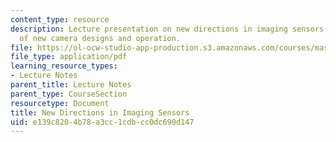 ```yaml
---
content_type: resource
description: Lecture presentation on new directions in imaging sensors and examples
  of new camera designs and operation.
file: https://ol-ocw-studio-app-production.s3.amazonaws.com/courses/mas-531-computational-camera-and-photography-fall-2009/e139c8204b78a3cc1cdbcc0dc690d147_MITMAS_531F09_lec09_2b.pdf
file_type: application/pdf
learning_resource_types:
- Lecture Notes
parent_title: Lecture Notes
parent_type: CourseSection
resourcetype: Document
title: New Directions in Imaging Sensors
uid: e139c820-4b78-a3cc-1cdb-cc0dc690d147
---
```


